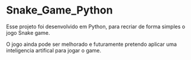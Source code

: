 # Snake_Game_Python
Esse projeto foi desenvolvido em Python, para recriar de forma simples o jogo Snake game.

<p>O jogo ainda pode ser melhorado e futuramente pretendo aplicar uma inteligencia artifical para jogar o game.</p>
